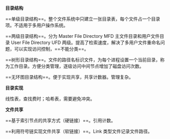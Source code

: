 ---
---

**目录结构**

==单级目录结构==。整个文件系统中只建立一张目录表，每个文件占一个目录项。不适用于多用户操作系统。

==两级目录结构==。分为 Master File Directory MFD 主文件目录和用户文件目录 User File Directory UFD 两级。提高了检索速度，解决了多用户文件重命名问题，可以实现访问控制，==不能分类==。

==树形目录结构==。文件的路径名标识文件，为每个进程设置一个当前目录，称为工作目录。方便分类管理，逐级访问中间节点增加了磁盘访问次数。

==无环图目录结构==。便于实现共享，共享计数器。管理复杂。

**目录实现**

线性表，查找费时；哈希表，需要避免冲突。

**文件共享**

==基于索引节点的共享方式（硬链接）==。引用计数。

==利用符号链实现文件共享（软链接）==。Link 类型文件记录文件路径。